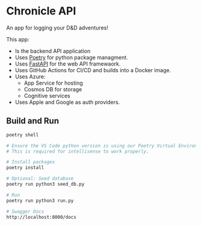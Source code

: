 # Chronicle API

An app for logging your D&D adventures!

This app:

- Is the backend API application
- Uses [Poetry](https://python-poetry.org/docs/basic-usage/) for python package managment.
- Uses [FastAPI](https://fastapi.tiangolo.com) for the web API framewaork.
- Uses GitHub Actions for CI/CD and builds into a Docker image.
- Uses Azure:
  - App Service for hosting
  - Cosmos DB for storage
  - Cognitive services
- Uses Apple and Google as auth providers.

## Build and Run

```bash
poetry shell

# Ensure the VS Code python version is using our Poetry Virtual Environment. Check bottom right.
# This is required for intellisense to work properly.

# Install packages
poetry install

# Optional: Seed database
poetry run python3 seed_db.py

# Run
poetry run python3 run.py

# Swagger Docs
http://localhost:8000/docs
```
